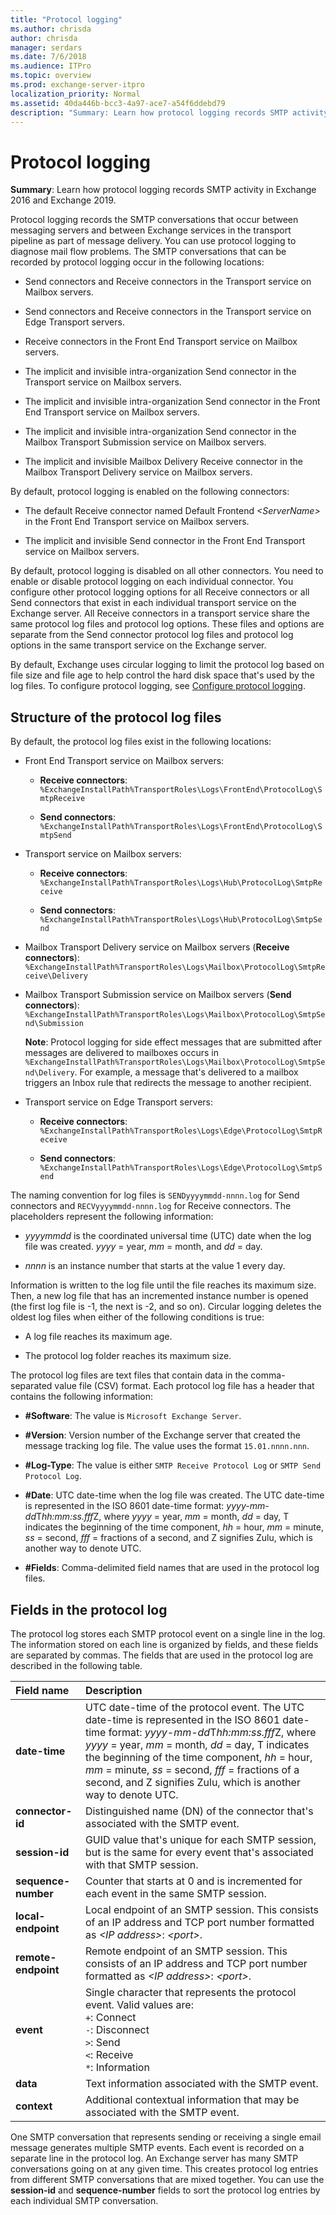 ```yaml
---
title: "Protocol logging"
ms.author: chrisda
author: chrisda
manager: serdars
ms.date: 7/6/2018
ms.audience: ITPro
ms.topic: overview
ms.prod: exchange-server-itpro
localization_priority: Normal
ms.assetid: 40da446b-bcc3-4a97-ace7-a54f6ddebd79
description: "Summary: Learn how protocol logging records SMTP activity in Exchange Server."
---
```


# Protocol logging

 **Summary**: Learn how protocol logging records SMTP activity in Exchange 2016 and Exchange 2019.
  
Protocol logging records the SMTP conversations that occur between messaging servers and between Exchange services in the transport pipeline as part of message delivery. You can use protocol logging to diagnose mail flow problems. The SMTP conversations that can be recorded by protocol logging occur in the following locations:
  
- Send connectors and Receive connectors in the Transport service on Mailbox servers.
    
- Send connectors and Receive connectors in the Transport service on Edge Transport servers.
    
- Receive connectors in the Front End Transport service on Mailbox servers.
    
- The implicit and invisible intra-organization Send connector in the Transport service on Mailbox servers.
    
- The implicit and invisible intra-organization Send connector in the Front End Transport service on Mailbox servers.
    
- The implicit and invisible intra-organization Send connector in the Mailbox Transport Submission service on Mailbox servers.
    
- The implicit and invisible Mailbox Delivery Receive connector in the Mailbox Transport Delivery service on Mailbox servers.
    
By default, protocol logging is enabled on the following connectors:
  
- The default Receive connector named Default Frontend _\<ServerName\>_ in the Front End Transport service on Mailbox servers.
    
- The implicit and invisible Send connector in the Front End Transport service on Mailbox servers.
    
By default, protocol logging is disabled on all other connectors. You need to enable or disable protocol logging on each individual connector. You configure other protocol logging options for all Receive connectors or all Send connectors that exist in each individual transport service on the Exchange server. All Receive connectors in a transport service share the same protocol log files and protocol log options. These files and options are separate from the Send connector protocol log files and protocol log options in the same transport service on the Exchange server.
  
By default, Exchange uses circular logging to limit the protocol log based on file size and file age to help control the hard disk space that's used by the log files. To configure protocol logging, see [Configure protocol logging](configure-protocol-logging.md).
  
## Structure of the protocol log files
<a name="Structure"> </a>

By default, the protocol log files exist in the following locations:
  
- Front End Transport service on Mailbox servers:
    
  - **Receive connectors**: `%ExchangeInstallPath%TransportRoles\Logs\FrontEnd\ProtocolLog\SmtpReceive`
    
  - **Send connectors**: `%ExchangeInstallPath%TransportRoles\Logs\FrontEnd\ProtocolLog\SmtpSend`
    
- Transport service on Mailbox servers:
    
  - **Receive connectors**: `%ExchangeInstallPath%TransportRoles\Logs\Hub\ProtocolLog\SmtpReceive`
    
  - **Send connectors**: `%ExchangeInstallPath%TransportRoles\Logs\Hub\ProtocolLog\SmtpSend`
    
- Mailbox Transport Delivery service on Mailbox servers (**Receive connectors**): `%ExchangeInstallPath%TransportRoles\Logs\Mailbox\ProtocolLog\SmtpReceive\Delivery`
    
- Mailbox Transport Submission service on Mailbox servers (**Send connectors**): `%ExchangeInstallPath%TransportRoles\Logs\Mailbox\ProtocolLog\SmtpSend\Submission`
    
    **Note**: Protocol logging for side effect messages that are submitted after messages are delivered to mailboxes occurs in `%ExchangeInstallPath%TransportRoles\Logs\Mailbox\ProtocolLog\SmtpSend\Delivery`. For example, a message that's delivered to a mailbox triggers an Inbox rule that redirects the message to another recipient.
    
- Transport service on Edge Transport servers:
    
  - **Receive connectors**: `%ExchangeInstallPath%TransportRoles\Logs\Edge\ProtocolLog\SmtpReceive`
    
  - **Send connectors**: `%ExchangeInstallPath%TransportRoles\Logs\Edge\ProtocolLog\SmtpSend`
    
The naming convention for log files is `SENDyyyymmdd-nnnn.log` for Send connectors and `RECVyyyymmdd-nnnn.log` for Receive connectors. The placeholders represent the following information: 
  
- _yyyymmdd_ is the coordinated universal time (UTC) date when the log file was created. _yyyy_ = year, _mm_ = month, and _dd_ = day.
    
- _nnnn_ is an instance number that starts at the value 1 every day.
    
Information is written to the log file until the file reaches its maximum size. Then, a new log file that has an incremented instance number is opened (the first log file is -1, the next is -2, and so on). Circular logging deletes the oldest log files when either of the following conditions is true:
  
- A log file reaches its maximum age.
    
- The protocol log folder reaches its maximum size.
    
The protocol log files are text files that contain data in the comma-separated value file (CSV) format. Each protocol log file has a header that contains the following information:
  
- **#Software**: The value is `Microsoft Exchange Server`.
    
- **#Version**: Version number of the Exchange server that created the message tracking log file. The value uses the format `15.01.nnnn.nnn`.
    
- **#Log-Type**: The value is either `SMTP Receive Protocol Log` or `SMTP Send Protocol Log`.
    
- **#Date**: UTC date-time when the log file was created. The UTC date-time is represented in the ISO 8601 date-time format: *yyyy-mm-dd*T*hh:mm:ss.fff*Z, where _yyyy_ = year, _mm_ = month, _dd_ = day, T indicates the beginning of the time component, _hh_ = hour, _mm_ = minute, _ss_ = second, _fff_ = fractions of a second, and Z signifies Zulu, which is another way to denote UTC.
    
- **#Fields**: Comma-delimited field names that are used in the protocol log files.
    
## Fields in the protocol log
<a name="Info"> </a>

The protocol log stores each SMTP protocol event on a single line in the log. The information stored on each line is organized by fields, and these fields are separated by commas. The fields that are used in the protocol log are described in the following table.
  
|**Field name**|**Description**|
|:-----|:-----|
|**date-time** <br/> |UTC date-time of the protocol event. The UTC date-time is represented in the ISO 8601 date-time format: *yyyy-mm-dd*T*hh:mm:ss.fff*Z, where _yyyy_ = year, _mm_ = month, _dd_ = day, T indicates the beginning of the time component, _hh_ = hour, _mm_ = minute, _ss_ = second, _fff_ = fractions of a second, and Z signifies Zulu, which is another way to denote UTC.  <br/> |
|**connector-id** <br/> |Distinguished name (DN) of the connector that's associated with the SMTP event.  <br/> |
|**session-id** <br/> |GUID value that's unique for each SMTP session, but is the same for every event that's associated with that SMTP session.  <br/> |
|**sequence-number** <br/> |Counter that starts at 0 and is incremented for each event in the same SMTP session.  <br/> |
|**local-endpoint** <br/> |Local endpoint of an SMTP session. This consists of an IP address and TCP port number formatted as _\<IP address\>_: _\<port\>_.  <br/> |
|**remote-endpoint** <br/> |Remote endpoint of an SMTP session. This consists of an IP address and TCP port number formatted as _\<IP address\>_: _\<port\>_.  <br/> |
|**event** <br/> |Single character that represents the protocol event. Valid values are:  <br/> `+`: Connect  <br/> `-`: Disconnect  <br/> `>`: Send  <br/> `<`: Receive  <br/> `*`: Information  <br/> |
|**data** <br/> |Text information associated with the SMTP event.  <br/> |
|**context** <br/> |Additional contextual information that may be associated with the SMTP event.  <br/> |
   
One SMTP conversation that represents sending or receiving a single email message generates multiple SMTP events. Each event is recorded on a separate line in the protocol log. An Exchange server has many SMTP conversations going on at any given time. This creates protocol log entries from different SMTP conversations that are mixed together. You can use the **session-id** and **sequence-number** fields to sort the protocol log entries by each individual SMTP conversation.
  


